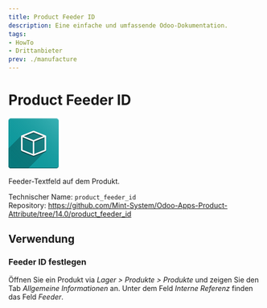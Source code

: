 ```yaml
---
title: Product Feeder ID
description: Eine einfache und umfassende Odoo-Dokumentation.
tags:
- HowTo
- Drittanbieter
prev: ./manufacture
---
```

# Product Feeder ID
![icon_oms_box](assets/icon_oms_box.png)

Feeder-Textfeld auf dem Produkt.

Technischer Name: `product_feeder_id`\
Repository: <https://github.com/Mint-System/Odoo-Apps-Product-Attribute/tree/14.0/product_feeder_id>

## Verwendung

### Feeder ID festlegen

Öffnen Sie ein Produkt via *Lager > Produkte > Produkte* und zeigen Sie den Tab *Allgemeine Informationen* an. Unter dem Feld *Interne Referenz* finden das Feld *Feeder*.
